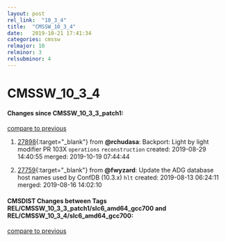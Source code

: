 ```yaml
---
layout: post
rel_link:  "10_3_4"
title:  "CMSSW_10_3_4"
date:   2019-10-21 17:41:34
categories: cmssw
relmajor: 10
relminor: 3
relsubminor: 4
---
```


# CMSSW_10_3_4
#### Changes since CMSSW_10_3_3_patch1:
[compare to previous](https://github.com/cms-sw/cmssw/compare/CMSSW_10_3_3_patch1...CMSSW_10_3_4)



1. [27898](http://github.com/cms-sw/cmssw/pull/27898){:target="_blank"}  from **@rchudasa**: Backport: Light by light modifier PR 103X `operations`  `reconstruction`  created: 2019-08-29 14:40:55 merged: 2019-10-19 07:44:44



2. [27759](http://github.com/cms-sw/cmssw/pull/27759){:target="_blank"}  from **@fwyzard**: Update the ADG database host names used by ConfDB (10.3.x) `hlt`  created: 2019-08-13 06:24:11 merged: 2019-08-16 14:02:10



#### CMSDIST Changes between Tags REL/CMSSW_10_3_3_patch1/slc6_amd64_gcc700 and REL/CMSSW_10_3_4/slc6_amd64_gcc700:
[compare to previous](https://github.com/cms-sw/cmsdist/compare/REL/CMSSW_10_3_3_patch1/slc6_amd64_gcc700...REL/CMSSW_10_3_4/slc6_amd64_gcc700)


